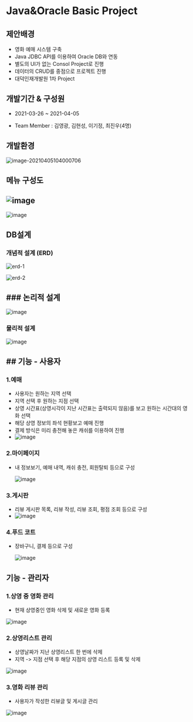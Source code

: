 # Java&Oracle Basic Project

## 제안배경

- 영화 예매 시스템 구축
- Java JDBC API를 이용하여 Oracle DB와 연동
- 별도의 UI가 없는 Consol Project로 진행
- 데이터의 CRUD를 중점으로 프로젝트 진행
- 대덕인재개발원 1차 Project

## 개발기간 & 구성원

- 2021-03-26 ~ 2021-04-05

- Team Member : 김영광, 김현성, 이기정, 최진우(4명)



## 개발환경

![image-20210405104000706](C:\Users\PC-21\AppData\Roaming\Typora\typora-user-images\image-20210405104000706.png)



## 메뉴 구성도

## ![image](https://user-images.githubusercontent.com/70748105/113526799-5970f300-95f6-11eb-8f06-40a48b60cc97.png)

![image](https://user-images.githubusercontent.com/70748105/113526883-a9e85080-95f6-11eb-9eda-63206594d6ef.png)



## DB설계

### 개념적 설계 (ERD)

![erd-1](https://user-images.githubusercontent.com/70748105/113526225-2cbbdc00-95f4-11eb-829b-1343118b3fae.PNG)

![erd-2](https://user-images.githubusercontent.com/70748105/113526237-3a716180-95f4-11eb-97e9-740b0bee34ed.PNG)



## ### 논리적 설계

![image](https://user-images.githubusercontent.com/70748105/113526980-f2077300-95f6-11eb-9b28-79b3431dae0d.png)



### 물리적 설계

![image](https://user-images.githubusercontent.com/70748105/113527010-0ba8ba80-95f7-11eb-82b5-75914abefb06.png)



## ## 기능 - 사용자

### 1.예매

- 사용자는 원하는 지역 선택
- 지역 선택 후 원하는 지점 선택
- 상영 시간표(상영시각이 지난 시간표는 출력되지 않음)를 보고 원하는 시간대의 영화 선택
- 해당 상영 정보의 좌석 현황보고 예매 진행   
- 결제 방식은 미리 충전해 놓은 캐쉬를 이용하여 진행  
- ![image](https://user-images.githubusercontent.com/70748105/113527066-44e12a80-95f7-11eb-82ca-e75ebcf704e2.png)

### 2.마이페이지

- 내 정보보기, 예매 내역, 캐쉬 충전, 회원탈퇴 등으로 구성  

  ![image](https://user-images.githubusercontent.com/70748105/113527333-2f203500-95f8-11eb-934a-a3cb27d328db.png)

### 3.게시판

- 리뷰 게시판 목록, 리뷰 작성, 리뷰 조회, 평점 조회 등으로 구성  
- ![image](https://user-images.githubusercontent.com/70748105/113527304-1a43a180-95f8-11eb-824d-83895e4c724f.png)



### 4.푸드 코트

- 장바구니, 결제 등으로 구성

  ![image](https://user-images.githubusercontent.com/70748105/113527565-f6349000-95f8-11eb-86a0-12e556c0cbeb.png)

## 기능 - 관리자

### 1.상영 중 영화 관리

- 현재 상영중인 영화 삭제 및 새로운 영화 등록

![image](https://user-images.githubusercontent.com/70748105/113527773-85da3e80-95f9-11eb-9f59-3d4d51c59556.png)

### 2.상영리스트 관리

- 상영날짜가 지난 상영리스트 한 번에 삭제
- 지역 -> 지점 선택 후 해당 지점의 상영 리스트 등록 및 삭제  

![image](https://user-images.githubusercontent.com/70748105/113527850-ccc83400-95f9-11eb-86d7-0e3ec4db9b33.png)



### 3.영화 리뷰 관리

- 사용자가 작성한 리뷰글 및 게시글 관리  

![image](https://user-images.githubusercontent.com/70748105/113527939-17e24700-95fa-11eb-94ac-bec6bc6a30ac.png)
